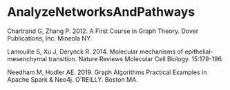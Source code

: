 # AnalyzeNetworksAndPathways


Chartrand G, Zhang P. 2012. A First Course in Graph Theory. Dover Publications, Inc. Mineola NY.

Lamouille S, Xu J, Derynck R. 2014. Molecular mechanisms of epithelial-mesenchymal transition. Nature Reviews Molecular Cell Biology. 15:179-196. 

Needham M, Hodler AE. 2019. Graph Algorithms Practical Examples in Apache Spark & Neo4j. O'REILLY. Boston MA.
